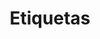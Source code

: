 ---
title: Etiquetas
description: "Descubre los temas y áreas cubiertas en mi trabajo, desde ciencia ficción hasta aventuras fantásticas, ¡todo a tu alcance!"
---